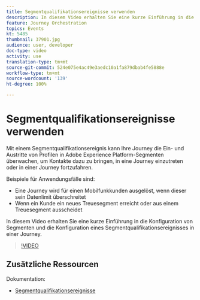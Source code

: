 ```yaml
---
title: Segmentqualifikationsereignisse verwenden
description: In diesem Video erhalten Sie eine kurze Einführung in die Konfiguration von Segmenten und die Konfiguration eines Segmentqualifikationsereignisses in einer Journey.
feature: Journey Orchestration
topics: Events
kt: 5485
thumbnail: 37901.jpg
audience: user, developer
doc-type: video
activity: use
translation-type: tm+mt
source-git-commit: 524e075e4ac49e3aedc10a1fa879dbab4fe5888e
workflow-type: tm+mt
source-wordcount: '139'
ht-degree: 100%

---
```



# Segmentqualifikationsereignisse verwenden

Mit einem Segmentqualifikationsereignis kann Ihre Journey die Ein- und Austritte von Profilen in Adobe Experience Platform-Segmenten überwachen, um Kontakte dazu zu bringen, in eine Journey einzutreten oder in einer Journey fortzufahren.

Beispiele für Anwendungsfälle sind:

* Eine Journey wird für einen Mobilfunkkunden ausgelöst, wenn dieser sein Datenlimit überschreitet
* Wenn ein Kunde ein neues Treuesegment erreicht oder aus einem Treuesegment ausscheidet

In diesem Video erhalten Sie eine kurze Einführung in die Konfiguration von Segmenten und die Konfiguration eines Segmentqualifikationsereignisses in einer Journey.

>[!VIDEO](https://video.tv.adobe.com/v/37901?quality=12)

## Zusätzliche Ressourcen

Dokumentation:

* [Segmentqualifikationsereignisse](https://docs.adobe.com/content/help/de-DE/journeys/using/building-journeys/about-journey-building/events-activities/segment-qualification-events.html)
